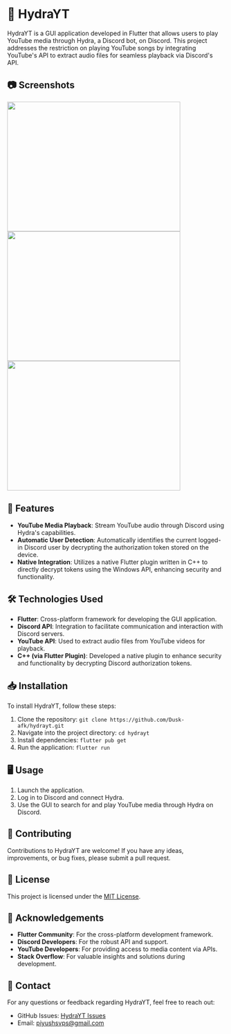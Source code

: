 # 🎵 HydraYT

HydraYT is a GUI application developed in Flutter that allows users to play YouTube media through Hydra, a Discord bot, on Discord. This project addresses the restriction on playing YouTube songs by integrating YouTube's API to extract audio files for seamless playback via Discord's API.

## 📷 Screenshots

<p float="left">
  <img src="https://github.com/Dusk-afk/hydrayt/assets/83510709/6cbea795-1296-47f9-bf27-9ff84d7753af" width="400" height="300" />
  <img src="https://github.com/Dusk-afk/hydrayt/assets/83510709/99d7b572-97f2-41e4-9e73-910859bc80d5" width="400" height="300" />
  <img src="https://github.com/Dusk-afk/hydrayt/assets/83510709/b32738f6-602d-456c-92ba-4f629758ff4a" width="400" height="300" />
</p>

## 🚀 Features

- **YouTube Media Playback**: Stream YouTube audio through Discord using Hydra's capabilities.
- **Automatic User Detection**: Automatically identifies the current logged-in Discord user by decrypting the authorization token stored on the device.
- **Native Integration**: Utilizes a native Flutter plugin written in C++ to directly decrypt tokens using the Windows API, enhancing security and functionality.

## 🛠️ Technologies Used

- **Flutter**: Cross-platform framework for developing the GUI application.
- **Discord API**: Integration to facilitate communication and interaction with Discord servers.
- **YouTube API**: Used to extract audio files from YouTube videos for playback.
- **C++ (via Flutter Plugin)**: Developed a native plugin to enhance security and functionality by decrypting Discord authorization tokens.

## 📥 Installation

To install HydraYT, follow these steps:

1. Clone the repository: `git clone https://github.com/Dusk-afk/hydrayt.git`
2. Navigate into the project directory: `cd hydrayt`
3. Install dependencies: `flutter pub get`
4. Run the application: `flutter run`

## 🖥️ Usage

1. Launch the application.
2. Log in to Discord and connect Hydra.
3. Use the GUI to search for and play YouTube media through Hydra on Discord.

## 🤝 Contributing

Contributions to HydraYT are welcome! If you have any ideas, improvements, or bug fixes, please submit a pull request.

## 📄 License

This project is licensed under the [MIT License](LICENSE).

## 🙏 Acknowledgements

- **Flutter Community**: For the cross-platform development framework.
- **Discord Developers**: For the robust API and support.
- **YouTube Developers**: For providing access to media content via APIs.
- **Stack Overflow**: For valuable insights and solutions during development.

## 📧 Contact

For any questions or feedback regarding HydraYT, feel free to reach out:

- GitHub Issues: [HydraYT Issues](https://github.com/Dusk-afk/hydrayt/issues)
- Email: piyushsvps@gmail.com
